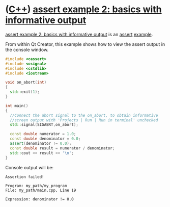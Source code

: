 # ([C++](Cpp.md)) [assert example 2: basics with informative output](CppAssertExample2.md)

[assert example 2: basics with informative output](CppAssertExample2.md) is an [assert](CppAssert.md) [example](CppExample.md).

From within Qt Creator, this example shows how to view the assert output in the console window.

```c++
#include <cassert>
#include <csignal>
#include <cstdlib>
#include <iostream>

void on_abort(int)
{
  std::exit(1);
}

int main()
{
  //Connect the abort signal to the on_abort, to obtain informative
  //screen output with 'Projects | Run | Run in terminal' unchecked
  std::signal(SIGABRT,on_abort);

  const double numerator = 1.0;
  const double denominator = 0.0;
  assert(denominator != 0.0);
  const double result = numerator / denominator;
  std::cout << result << '\n';
}
```

Console output will be:

```
Assertion failed!

Program: my_path/my_program
File: my_path/main.cpp, Line 19

Expression: denominator != 0.0
```
